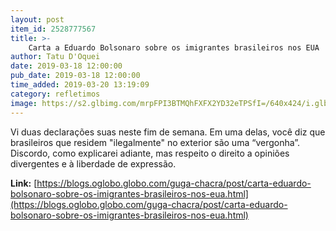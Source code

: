 ```yaml
---
layout: post
item_id: 2528777567
title: >-
    Carta a Eduardo Bolsonaro sobre os imigrantes brasileiros nos EUA
author: Tatu D'Oquei
date: 2019-03-18 12:00:00
pub_date: 2019-03-18 12:00:00
time_added: 2019-03-20 13:19:09
category: refletimos
image: https://s2.glbimg.com/mrpFPI3BTMQhFXFX2YD32eTPSfI=/640x424/i.glbimg.com/og/ig/infoglobo1/f/original/2019/03/18/81671711_16-03-2019-_eduardo_bolsonaro_com_bone_onde_se_le_faca_o_brasil_grande_de_novo_em_mencao_a.jpg
---
```


Vi duas declarações suas neste fim de semana. Em uma delas, você diz que brasileiros que residem "ilegalmente" no exterior são uma “vergonha”. Discordo, como explicarei adiante, mas respeito o direito a opiniões divergentes e à liberdade de expressão.

**Link:** [https://blogs.oglobo.globo.com/guga-chacra/post/carta-eduardo-bolsonaro-sobre-os-imigrantes-brasileiros-nos-eua.html](https://blogs.oglobo.globo.com/guga-chacra/post/carta-eduardo-bolsonaro-sobre-os-imigrantes-brasileiros-nos-eua.html)


